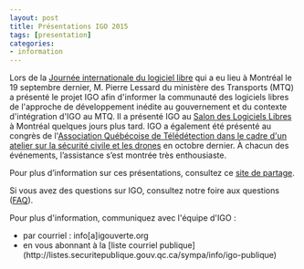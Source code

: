 ```yaml
---
layout: post
title: Présentations IGO 2015
tags: [presentation] 
categories:
- information
---
```


Lors de la [Journée internationale du logiciel libre](http://jill.facil.qc.ca/) qui a eu lieu à Montréal le 19 septembre dernier, M. Pierre Lessard du ministère des Transports (MTQ) a présenté le projet IGO afin d'informer la communauté des logiciels libres de l'approche de développement inédite au gouvernement et du contexte d'intégration d'IGO au MTQ. 
Il a présenté IGO au [Salon des Logiciels Libres](http://s2lq.com/) à Montréal quelques jours plus tard. IGO a également été présenté au congrès de l'[Association Québécoise de Télédétection dans le cadre d'un atelier sur la sécurité civile et les drones](http://www.ete.inrs.ca/evenements/ateliers-securite-civile-drones-teledetection)  en octobre dernier. À chacun des événements, l’assistance s’est montrée très enthousiaste.

Pour plus d’information sur ces présentations, consultez ce [site de partage](http://fr.slideshare.net/igouverte).

Si vous avez des questions sur IGO, consultez notre foire aux questions ([FAQ](http://igouverte.org/faq/)).

Pour plus d'information, communiquez avec l'équipe d'IGO :
<div class="contact" markdown="1" >
<ul>
			<li>par courriel : info[a]igouverte.org</li>
			<li>en vous abonnant  à la [liste courriel publique](http://listes.securitepublique.gouv.qc.ca/sympa/info/igo-publique) </li>
		</ul>
</div>
